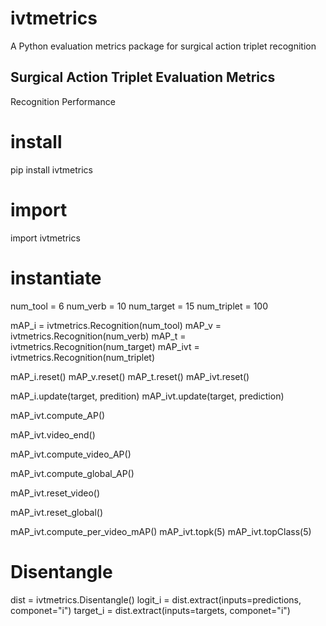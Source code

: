 # ivtmetrics
A Python evaluation metrics package for surgical action triplet recognition



Surgical Action Triplet Evaluation Metrics
------------------------------------------
Recognition Performance

# install
pip install ivtmetrics


# import
import ivtmetrics

# instantiate
num_tool = 6
num_verb = 10
num_target = 15
num_triplet = 100

mAP_i = ivtmetrics.Recognition(num_tool)
mAP_v = ivtmetrics.Recognition(num_verb)
mAP_t = ivtmetrics.Recognition(num_target)
mAP_ivt = ivtmetrics.Recognition(num_triplet)


mAP_i.reset()
mAP_v.reset()
mAP_t.reset()
mAP_ivt.reset()


mAP_i.update(target, predition)
mAP_ivt.update(target, prediction)

mAP_ivt.compute_AP()

mAP_ivt.video_end()

mAP_ivt.compute_video_AP()


mAP_ivt.compute_global_AP()


mAP_ivt.reset_video()

mAP_ivt.reset_global()


mAP_ivt.compute_per_video_mAP()
mAP_ivt.topk(5)
mAP_ivt.topClass(5)



# Disentangle

dist = ivtmetrics.Disentangle()
logit_i = dist.extract(inputs=predictions, componet="i")
target_i = dist.extract(inputs=targets, componet="i")

